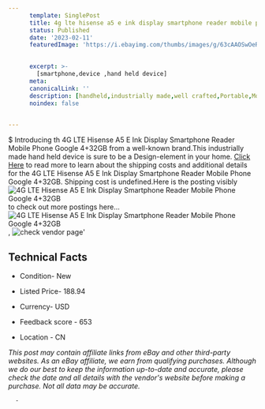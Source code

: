 ```yaml
---
      template: SinglePost
      title: 4g lte hisense a5 e ink display smartphone reader mobile phone google 4 32gb
      status: Published
      date: '2023-02-11'
      featuredImage: 'https://i.ebayimg.com/thumbs/images/g/63cAAOSwOeRhPA8G/s-l225.jpg'
       

      excerpt: >-
        [smartphone,device ,hand held device]
      meta:
      canonicalLink: ''
      description: [handheld,industrially made,well crafted,Portable,Mobile,Compact,Convenient,Lightweight,Maneuverable,Man-portable,Miniature,Carriable,Hand-held,Light,Holdable,Transportable,Mobile device,Pocket-sized,On-the-go,Wireless,Cordless,Compact size,Convenient size, smartphone,device ,hand held device]
      noindex: false
      

---
```

$
      Introducing th 4G LTE Hisense A5 E Ink Display Smartphone Reader Mobile Phone Google 4+32GB from a well-known brand.This industrially made hand held device is sure to be a Design-element in your home. [Click Here](https://www.ebay.com/itm/174933878879?hash=item28badf285f%3Ag%3A63cAAOSwOeRhPA8G&mkevt=1&mkcid=1&mkrid=711-53200-19255-0&campid=%253CePNCampaignId%253E&customid=%253CreferenceId%253E&toolid=10049) to read more to learn about the shipping costs and additional details for the 4G LTE Hisense A5 E Ink Display Smartphone Reader Mobile Phone Google 4+32GB. Shipping cost is undefined.Here is the posting visibly ![4G LTE Hisense A5 E Ink Display Smartphone Reader Mobile Phone Google 4+32GB](https://i.ebayimg.com/thumbs/images/g/63cAAOSwOeRhPA8G/s-l225.jpg) to check out more postings here... ![4G LTE Hisense A5 E Ink Display Smartphone Reader Mobile Phone Google 4+32GB](https://i.ebayimg.com/images/g/63cAAOSwOeRhPA8G/s-l960.jpg), ![check vendor page](https://origin-galleryplus.ebayimg.com/ws/web/174933878879_2_0_1/225x225.jpg,https://origin-galleryplus.ebayimg.com/ws/web/174933878879_3_0_1/225x225.jpg,https://origin-galleryplus.ebayimg.com/ws/web/174933878879_4_0_1/225x225.jpg,https://origin-galleryplus.ebayimg.com/ws/web/174933878879_5_0_1/225x225.jpg,https://origin-galleryplus.ebayimg.com/ws/web/174933878879_6_0_1/225x225.jpg,https://origin-galleryplus.ebayimg.com/ws/web/174933878879_7_0_1/225x225.jpg,https://origin-galleryplus.ebayimg.com/ws/web/174933878879_8_0_1/225x225.jpg,https://origin-galleryplus.ebayimg.com/ws/web/174933878879_9_0_1/225x225.jpg,https://origin-galleryplus.ebayimg.com/ws/web/174933878879_10_0_1/225x225.jpg,https://origin-galleryplus.ebayimg.com/ws/web/174933878879_11_0_1/225x225.jpg,https://origin-galleryplus.ebayimg.com/ws/web/174933878879_12_0_1/225x225.jpg)'

      

 ## Technical Facts 



     
      

 - Condition- New 


      

 - Listed Price- 188.94 


      

 - Currency- USD 


      

 - Feedback score - 653 


      

 - Location - CN 


      
      

 *_This post may contain affiliate links from eBay and other third-party websites. As an eBay affiliate, we earn from qualifying purchases. Although we do our best to keep the information up-to-date and accurate, please check the date and all details with the vendor's website before making a purchase. Not all data may be accurate._*




      -

